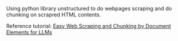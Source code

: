 Using python library unstructured to do webpages scraping and do chunking on scrapred HTML contents.

Reference tutorial: [Easy Web Scraping and Chunking by Document Elements for LLMs](https://medium.com/unstructured-io/easy-web-scraping-and-chunking-by-document-elements-for-large-language-models-c45d13aca8dd)